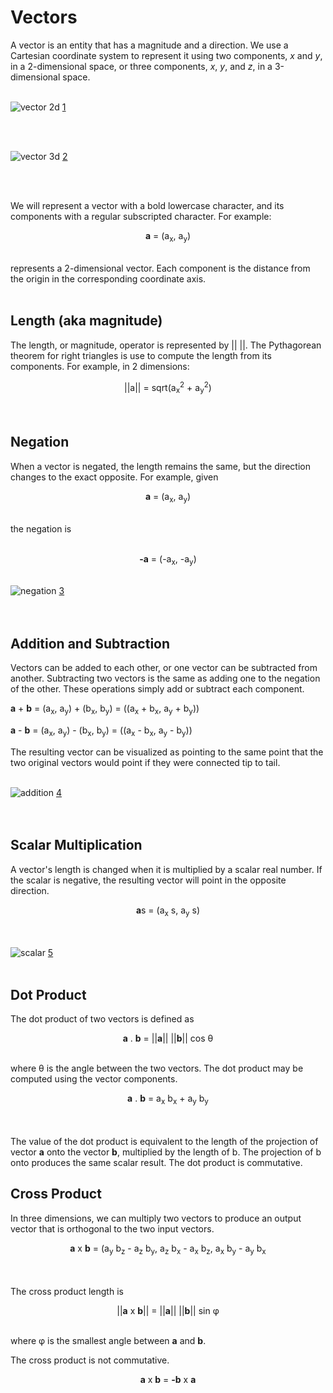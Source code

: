 # Vectors

A vector is an entity that has a magnitude and a direction. We use a Cartesian coordinate system to represent it using two components, *x* and *y*, in a 2-dimensional space, or three components, *x*, *y*, and *z*, in a 3-dimensional space.</br></br>

![vector 2d](./images/vector2d.png "vector 2d") [1](https://uploads.toptal.io/blog/image/781/toptal-blog-image-1421917486683.png)

</br></br>


![vector 3d](./images/vector3d.png "vector 3d") [2](https://uploads.toptal.io/blog/image/782/toptal-blog-image-1421917499528.png)

</br></br>

We will represent a vector with a bold lowercase character, and its components with a regular subscripted character. For example: </br>

<div align="center"> <strong>a</strong> = (a<sub>x</sub>, a<sub>y</sub>)</div></br>

represents a 2-dimensional vector. Each component is the distance from the origin in the corresponding coordinate axis.</br></br>

## Length (aka magnitude)

The length, or magnitude, operator is represented by || ||. The Pythagorean theorem for right triangles is use to compute the length from its components. For example, in 2 dimensions:

<div align="center">||a|| = sqrt(a<sub>x</sub><sup>2</sup> + a<sub>y</sub><sup>2</sup>)</div></br></br>

## Negation

When a vector is negated, the length remains the same, but the direction changes to the exact opposite. For example, given

<div align="center"> <strong>a</strong> = (a<sub>x</sub>, a<sub>y</sub>)</div></br>

the negation is</br></br>
<div align="center"> <strong>-a</strong> = (-a<sub>x</sub>, -a<sub>y</sub>)</div></br>


![negation](./images/negate_vector.png "negate vector") [3](https://uploads.toptal.io/blog/image/787/toptal-blog-image-1421917686471.png)</br></br></br>


## Addition and Subtraction

Vectors can be added to each other, or one vector can be subtracted from another. Subtracting two vectors is the same as adding one to the negation of the other. These operations simply add or subtract each component.

**a** + **b** = (a<sub>x</sub>, a<sub>y</sub>) + (b<sub>x</sub>, b<sub>y</sub>) = ((a<sub>x</sub> + b<sub>x</sub>, a<sub>y</sub> + b<sub>y</sub>))</br>

**a** - **b** = (a<sub>x</sub>, a<sub>y</sub>) - (b<sub>x</sub>, b<sub>y</sub>) = ((a<sub>x</sub> - b<sub>x</sub>, a<sub>y</sub> - b<sub>y</sub>))</br>

The resulting vector can be visualized as pointing to the same point that the two original vectors would point if they were connected tip to tail.</br></br>

![addition](./images/addition.png "vector addition") [4](https://uploads.toptal.io/blog/image/789/toptal-blog-image-1421917713199.png)</br></br></br>


## Scalar Multiplication

A vector's length is changed when it is multiplied by a scalar real number. If the scalar is negative, the resulting vector will point in the opposite direction.

<div align="center"> <strong>a</strong>s = (a<sub>x</sub> s, a<sub>y</sub> s)</div></br></br>

![scalar](./images/scalar.gif "scalar multiplication") [5](https://uploads.toptal.io/blog/image/791/toptal-blog-image-1421917737475.gif)</br></br>

## Dot Product

The dot product of two vectors is defined as

<div align="center"> <strong>a</strong> . <strong>b</strong> = ||<strong>a</strong>|| ||<strong>b</strong>|| cos &theta;</div></br>

where &theta; is the angle between the two vectors. The dot product may be computed using the vector components.

<div align="center"> <strong>a</strong> . <strong>b</strong> = a<sub>x</sub>  b<sub>x</sub> + a<sub>y</sub> b<sub>y</sub></div></br></br>

The value of the dot product is equivalent to the length of the projection of vector **a** onto the vector **b**, multiplied by the length of b. The projection of b onto produces the same scalar result. The dot product is commutative.

## Cross Product

In three dimensions, we can multiply two vectors to produce an output vector that is orthogonal to the two input vectors.

<div align="center"> <strong>a</strong> x <strong>b</strong> = (a<sub>y</sub>  b<sub>z</sub> - a<sub>z</sub> b<sub>y</sub>, a<sub>z</sub>  b<sub>x</sub> - a<sub>x</sub> b<sub>z</sub>, a<sub>x</sub>  b<sub>y</sub> - a<sub>y</sub> b<sub>x</sub></div></br></br>

The cross product length is

<div align="center"> ||<strong>a</strong> x <strong>b</strong>|| = ||<strong>a</strong>|| ||<strong>b</strong>|| sin &phi;</div></br>

where &phi; is the smallest angle between **a** and **b**.</br>

The cross product is not commutative.</br>

<div align="center"> <strong>a</strong> x <strong>b</strong> = <strong>-b</strong> x <strong>a</strong></div></br>
